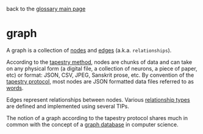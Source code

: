 back to the [glossary main page](https://github.com/wds4/tapestry-protocol/blob/main/glossary/README.md)

graph
======

A graph is a collection of [nodes](node.md) and [edges](relationship.md) (a.k.a. `relationships`). 

According to the [tapestry method](tapestryMethod.md), nodes are chunks of data and can take on any physical form (a digital file, a collection of neurons, a piece of paper, etc) or format: JSON, CSV, JPEG, Sanskrit prose, etc. By convention of the [tapestry protocol](tapestryProtocol.md), most nodes are JSON formatted data files referred to as [words](word.md). 

Edges represent relationships between nodes. Various [relationship types](relationshipType.md) are defined and implemented using several TIPs.

The notion of a graph according to the tapestry protocol shares much in common with the concept of a [graph database](graphDatabase.md) in computer science.

